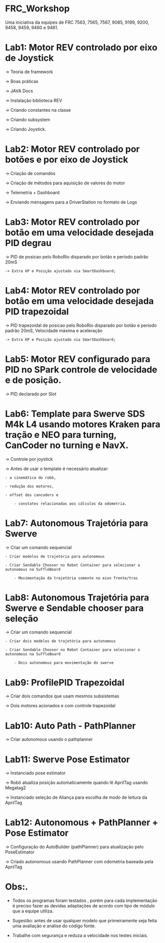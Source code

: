 # FRC_Workshop

Uma iniciativa da equipes de FRC 7563, 7565, 7567, 9085, 9199, 9200, 9458, 9459, 9460 e 9461.

# Lab1: Motor REV controlado por eixo de Joystick

-> Teoria de framework

-> Boas práticas

-> JAVA Docs

-> Instalação biblioteca REV

-> Criando constantes na classe

-> Criando subsystem

-> Criando Joystick.


# Lab2: Motor REV controlado por botões e por eixo de Joystick

-> Criação de comandos

-> Criação de métodos para aquisição de valores do motor

-> Telemetria + Dashboard

-> Enviando mensagens para a DriverStation no formato de Logs


# Lab3: Motor REV controlado por botão em uma velocidade desejada PID degrau

-> PID de posicao pelo RoboRio disparado por botão e período padrão 20mS

	-> Extra KP e Posição ajustado via SmartDashboard;
 

# Lab4: Motor REV controlado por botão em uma velocidade desejada PID trapezoidal

-> PID trapezoidal de posicao pelo RoboRio disparado por botão e período padrão 20mS, Velocidade máxima e aceleração

	-> Extra KP e Posição ajustado via SmartDashboard;
 

# Lab5: Motor REV configurado para PID no SPark controle de velocidade e de posição.

-> PID declarado por Slot

# Lab6: Template para Swerve SDS M4k L4 usando motores Kraken para tração e NEO para turning, CanCoder no turning e NavX.

-> Controle por joystick

-> Antes de usar o template é necessário atualizar:
	
 	- a cinemática do robô, 
  
  	- redução dos motores, 
   
   	- offset dos cancoders e 
    
    	- constates relacionadas aos cálculos da odometria.

# Lab7: Autonomous Trajetória para Swerve

-> Criar um comando sequencial

 	- Criar modelos de trajetória para autonomous
  
   	- Criar Sendable Chooser no Robot Container para selecionar o autonomous na SuffleBoard

    	- Movimentação da trajetória somente no eixo frente/tras

# Lab8: Autonomous Trajetória para Swerve e Sendable chooser para seleção

-> Criar um comando sequencial

 	- Criar dois modelos de trajetória para autonomous
  
   	- Criar Sendable Chooser no Robot Container para selecionar o autonomous na SuffleBoard

    	- Dois autonomous para movimentação do swerve

# Lab9: ProfilePID Trapezoidal

-> Criar dois comandos que usam mesmos subsistemas

-> Dois motores acionados e com controle trapezoidal

# Lab10: Auto Path - PathPlanner

-> Criar autonomous usando o pathplanner

# Lab11: Swerve Pose Estimator

-> Instanciado pose estimator

-> Robô atualiza posição automaticamente quando lê AprilTag usando Megatag2

-> Instanciado seleção de Aliança para escolha de modo de leitura da AprilTag

# Lab12: Autonomous + PathPlanner + Pose Estimator

-> Configuração do AutoBuilder (pathPlanner) para atualização pelo PoseEstimator

-> Criado autonomous usando PathPlanner com odometria baseada pela AprilTag

# Obs:.

- Todos os programas foram testados , porém para cada implementação é preciso fazer as devidas adaptações de acordo com  tipo de módulo que a equipe utiliza.

- Sugestão: antes de usar qualquer modelo que primeiramente seja feita uma avaliação e análise do código fonte.

 - Trabalhe com segurança e reduza a velocidade nos testes iniciais.




